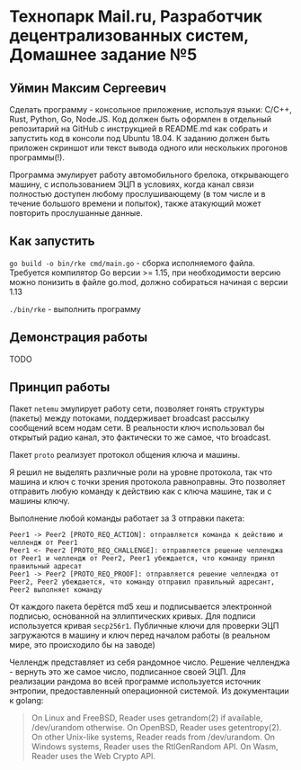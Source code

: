 # Технопарк Mail.ru, Разработчик децентрализованных систем, Домашнее задание №5
## Уймин Максим Сергеевич

Сделать программу - консольное приложение, используя языки: С/C++, Rust, Python, Go, Node.JS.
Код должен быть оформлен в  отдельный репозитарий на GitHub c инструкцией в README.md как собрать и запустить код в консоли под Ubuntu 18.04.
К заданию должен быть приложен скриншот или текст вывода одного или нескольких прогонов программы(!).

Программа эмулирует работу автомобильного брелока, открывающего машину, с использованием ЭЦП в условиях, когда канал связи полностью доступен любому прослушивающему
(в том числе и в течение большого времени и попыток), также атакующий может повторить прослушанные данные.

## Как запустить
`go build -o bin/rke cmd/main.go` - сборка исполняемого файла. Требуется компилятор Go версии >= 1.15, при необходимости версию можно понизить в файле go.mod, должно собираться начиная с версии 1.13

`./bin/rke` - выполнить программу

## Демонстрация работы
TODO

## Принцип работы
Пакет `netemu` эмулирует работу сети, позволяет гонять структуры (пакеты) между потоками, поддерживает broadcast рассылку сообщений всем нодам сети.
В реальности ключ использовал бы открытый радио канал, это фактически то же самое, что broadcast.

Пакет `proto` реализует протокол общения ключа и машины.

Я решил не выделять различные роли на уровне протокола, так что машина и ключ с точки зрения протокола равноправны.
Это позволяет отправить любую команду к действию как с ключа машине, так и с машины ключу.

Выполнение любой команды работает за 3 отправки пакета:
```
Peer1 -> Peer2 [PROTO_REQ_ACTION]: отправляется команда к действию и челлендж от Peer1
Peer1 <- Peer2 [PROTO_REQ_CHALLENGE]: отправляется решение челленджа от Peer1 и челлендж от Peer2, Peer1 убеждается, что команду принял правильный адресат
Peer1 -> Peer2 [PROTO_REQ_PROOF]: отправляется решение челленджа от Peer2, Peer2 убеждается, что команду отправил правильный адресант, Peer2 выполняет команду
```

От каждого пакета берётся md5 хеш и подписывается электронной подписью, основанной на эллиптических кривых. Для подписи используется кривая `secp256r1`.
Публичные ключи для проверки ЭЦП загружаются в машину и ключ перед началом работы (в реальном мире, это происходило бы на заводе)

Челлендж представляет из себя рандомное число. Решение челленджа - вернуть это же самое число, подписанное своей ЭЦП.
Для реализации рандома во всей программе используется источник энтропии, предоставленный операционной системой. Из документации к golang:

> On Linux and FreeBSD, Reader uses getrandom(2) if available, /dev/urandom otherwise. On OpenBSD, Reader uses getentropy(2). On other Unix-like systems, Reader reads from /dev/urandom.
> On Windows systems, Reader uses the RtlGenRandom API. On Wasm, Reader uses the Web Crypto API.
